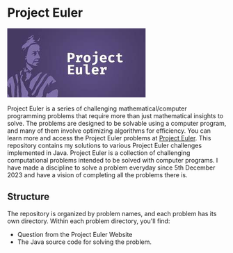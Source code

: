 
# Project Euler

![Project Euler](https://github.com/ARH-MNAJS/Project-Euler/blob/10c384470ed2cbc4345198c2ebadca706bf3c061/images/1.jpg)

Project Euler is a series of challenging mathematical/computer programming problems that require more than just mathematical insights to solve. The problems are designed to be solvable using a computer program, and many of them involve optimizing algorithms for efficiency. You can learn more and access the Project Euler problems at [Project Euler](https://projecteuler.net/).
This repository contains my solutions to various Project Euler challenges implemented in Java. Project Euler is a collection of challenging computational problems intended to be solved with computer programs. I have made a discipline to solve a problem everyday since 5th December 2023 and have a vision of completing all the problems there is. 

## Structure
The repository is organized by problem names, and each problem has its own directory. Within each problem directory, you'll find:
- Question from the Project Euler Website
- The Java source code for solving the problem.
